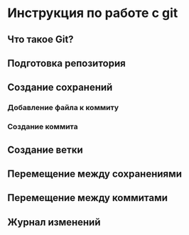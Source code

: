 # Инструкция по работе с git

## Что такое Git?

## Подготовка репозитория

## Создание сохранений

### Добавление файла к коммиту

### Создание коммита

## Создание ветки

## Перемещение между сохранениями

## Перемещение между коммитами

## Журнал изменений





